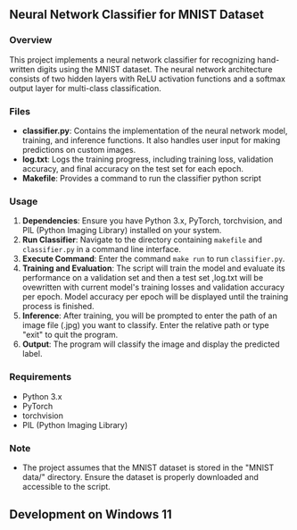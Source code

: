 ## Neural Network Classifier for MNIST Dataset

### Overview
This project implements a neural network classifier for recognizing hand-written digits using the MNIST dataset. The neural network architecture consists of two hidden layers with ReLU activation functions and a softmax output layer for multi-class classification.

### Files
- **classifier.py**: Contains the implementation of the neural network model, training, and inference functions. It also handles user input for making predictions on custom images.
- **log.txt**: Logs the training progress, including training loss, validation accuracy, and final accuracy on the test set for each epoch.
- **Makefile**: Provides a command to run the classifier python script

### Usage
1. **Dependencies**: Ensure you have Python 3.x, PyTorch, torchvision, and PIL (Python Imaging Library) installed on your system.
2. **Run Classifier**: Navigate to the directory containing `makefile` and `classifier.py` in a command line interface.
3. **Execute Command**: Enter the command `make run` to run `classifier.py`.
4. **Training and Evaluation**: The script will train the model and evaluate its performance on a validation set and then a test set ,log.txt will be ovewritten with current model's training losses and validation accuracy per epoch. Model accuracy per epoch will be displayed until the training process is finished.
5. **Inference**: After training, you will be prompted to enter the path of an image file (.jpg) you want to classify. Enter the relative path or type "exit" to quit the program.
6. **Output**: The program will classify the image and display the predicted label.

### Requirements
- Python 3.x
- PyTorch
- torchvision
- PIL (Python Imaging Library)

### Note
- The project assumes that the MNIST dataset is stored in the "MNIST data/" directory. Ensure the dataset is properly downloaded and accessible to the script.

## Development on Windows 11